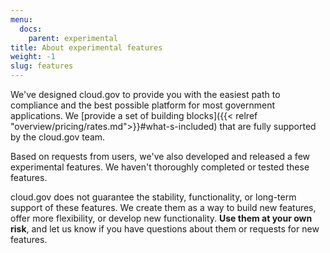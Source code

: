 ```yaml
---
menu:
  docs:
    parent: experimental
title: About experimental features
weight: -1
slug: features
---
```

We've designed cloud.gov to provide you with the easiest path to compliance and the best possible platform for most government applications. We [provide a set of building blocks]({{< relref "overview/pricing/rates.md">}}#what-s-included) that are fully supported by the cloud.gov team.

Based on requests from users, we've also developed and released a few experimental features. We haven't thoroughly completed or tested these features.

cloud.gov does not guarantee the stability, functionality, or long-term support of these features. We create them as a way to build new features, offer more flexibility, or develop new functionality. **Use them at your own risk**, and let us know if you have questions about them or requests for new features.
